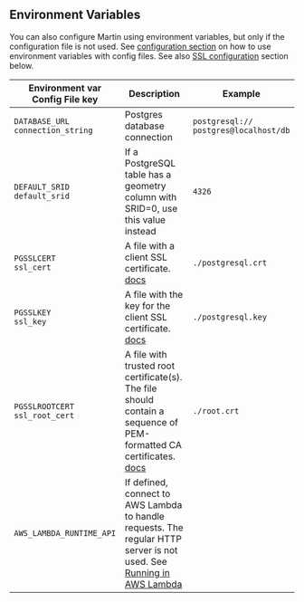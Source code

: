 ## Environment Variables

You can also configure Martin using environment variables, but only if the configuration file is not used. See [configuration section](../config/config-file.md) on how to use environment variables with config files. See also [SSL configuration](../config/tiles/pg-connections.md#postgresql-ssl-connections) section below.

| Environment var <br/> Config File key    | Description                          | Example                                                                                                                                                                                                    |
|------------------------------------------|--------------------------------------|------------------------------------------------------------------------------------------------------------------------------------------------------------------------------------------------------------|
| `DATABASE_URL` <br/> `connection_string` | Postgres database connection                                                                                                                                                                               | `postgresql://`</br>`postgres@localhost/db` | `postgresql://postgres@localhost/db`
| `DEFAULT_SRID` <br/> `default_srid`      | If a PostgreSQL table has a geometry column with SRID=0, use this value instead                                                                                                                            | `4326`                               |
| `PGSSLCERT` <br/> `ssl_cert`             | A file with a client SSL certificate. [docs](https://www.postgresql.org/docs/current/libpq-connect.html#LIBPQ-CONNECT-SSLCERT)                                                                             | `./postgresql.crt`                   |
| `PGSSLKEY` <br/> `ssl_key`               | A file with the key for the client SSL certificate. [docs](https://www.postgresql.org/docs/current/libpq-connect.html#LIBPQ-CONNECT-SSLKEY)                                                                | `./postgresql.key`                   |
| `PGSSLROOTCERT` <br/> `ssl_root_cert`    | A file with trusted root certificate(s). The file should contain a sequence of PEM-formatted CA certificates. [docs](https://www.postgresql.org/docs/current/libpq-connect.html#LIBPQ-CONNECT-SSLROOTCERT) | `./root.crt`                         |
| `AWS_LAMBDA_RUNTIME_API`                 | If defined, connect to AWS Lambda to handle requests. The regular HTTP server is not used. See [Running in AWS Lambda](runtime/lambda.md)                                                                 |                                      |
